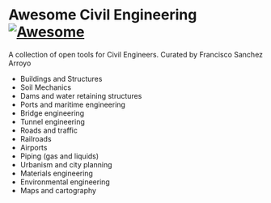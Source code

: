 # Awesome Civil Engineering [![Awesome](https://awesome.re/badge.svg)](https://awesome.re)

A collection of open tools for Civil Engineers. Curated by Francisco Sanchez Arroyo

* Buildings and Structures
* Soil Mechanics
* Dams and water retaining structures
* Ports and maritime engineering
* Bridge engineering
* Tunnel engineering
* Roads and traffic
* Railroads
* Airports
* Piping (gas and liquids)
* Urbanism and city planning
* Materials engineering
* Environmental engineering
* Maps and cartography
